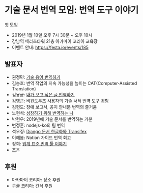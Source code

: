기술 문서 번역 모임: 번역 도구 이야기
=====================================

첫 모임

  * 2019년 1월 10일 오후 7시 30분 ~ 오후 10시
  * 강남역 메리츠타워 21층 아카마이 코리아 교육장
  * 이벤트 안내: <https://festa.io/events/185>


## 발표자
 
  * 권정민: [기술 용어 번역하기](https://docs.google.com/presentation/d/1rZhs3n5K6OS8XLlIYLhdMIkHdFO4_0PzsMlspOK4Pvc)
  * 김승호: 번역 작업의 지속 가능성을 높이는 CAT(Computer-Assisted Translation)
  * 김용균: [내가 보고 싶은 글 번역하기](https://www.youtube.com/watch?v=z7IaVmxIxTM)
  * 김영근: 비윈도우즈 사용자의 기술 서적 번역 도구 경험
  * 김현도: 장애 보고서, 공지 안내문 번역의 즐거움
  * 노현석: [성장하기 위해 번역하는 나](https://speakerdeck.com/pluu/seongjanghagi-wihae-beonyeoghaneun-na)
  * 박현우: 2019년에 기술 문서를 번역하는 기분
  * 변정훈: nodejs-ko의 팀 번역
  * 석우징: [Django 문서 한글화와 Transifex](https://1drv.ms/p/s!An2A3CAdfoIAkSD-CKJeYiku9cOg?fbclid=IwAR1pcsw7cBHKYMW0u699Nri0CCVh5BLvsSQV0sm-gJn6TAIjzIkVcj3FW7M)
  * 이해봄: Notion 가이드 번역 회고
  * 정희: [업계 표준 번역 툴 이야기](https://docs.google.com/presentation/d/1y79rvgIrkPRVjXX56I6j9TcTWd2eVru2lyOKRTfjrXk)
  * 조은


## 후원

  * 아카마이 코리아: 장소 후원
  * 구글 코리아: 간식 후원

